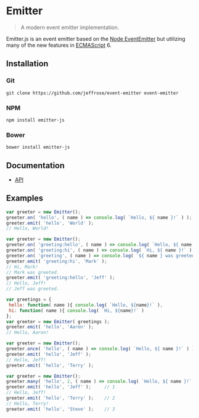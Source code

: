 # Emitter

> A modern event emitter implementation.

Emitter.js is an event emitter based on the [Node EventEmitter](https://nodejs.org/api/events.html) but utilizing many of the new features in [ECMAScript](http://www.ecmascript.org/) 6.

## Installation

### Git

`git clone https://github.com/jeffrose/event-emitter event-emitter`

### NPM

`npm install emitter-js`

### Bower

`bower install emitter-js`

## Documentation

* [API](docs/api.md)

## Examples

```javascript
var greeter = new Emitter();
greeter.on( 'hello', ( name ) => console.log( `Hello, ${ name }!` ) );
greeter.emit( 'hello', 'World' );
// Hello, World!
```

```javascript
var greeter = new Emitter();
greeter.on( 'greeting:hello', ( name ) => console.log( `Hello, ${ name }!` ) );
greeter.on( 'greeting:hi', ( name ) => console.log( `Hi, ${ name }!` ) );
greeter.on( 'greeting', ( name ) => console.log( `${ name } was greeted.` );
greeter.emit( 'greeting:hi', 'Mark' );
// Hi, Mark!
// Mark was greeted.
greeter.emit( 'greeting:hello', 'Jeff' );
// Hello, Jeff!
// Jeff was greeted.
```

```javascript
var greetings = {
 hello: function( name ){ console.log( `Hello, ${name}!` ),
 hi: function( name ){ console.log( `Hi, ${name}!` )
};
var greeter = new Emitter( greetings );
greeter.emit( 'hello', 'Aaron' );
// Hello, Aaron!
```

```javascript
var greeter = new Emitter();
greeter.once( 'hello', ( name ) => console.log( `Hello, ${ name }!` ) );
greeter.emit( 'hello', 'Jeff' );
// Hello, Jeff!
greeter.emit( 'hello', 'Terry' );
```

```javascript
var greeter = new Emitter();
greeter.many( 'hello', 2, ( name ) => console.log( `Hello, ${ name }!` ) );
greeter.emit( 'hello', 'Jeff' );     // 1
// Hello, Jeff!
greeter.emit( 'hello', 'Terry' );    // 2
// Hello, Terry!
greeter.emit( 'hello', 'Steve' );    // 3
```
